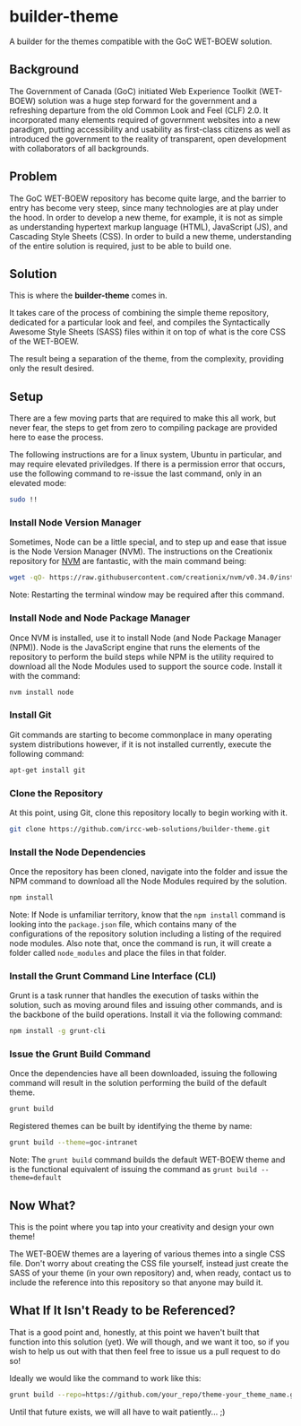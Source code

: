 # builder-theme
A builder for the themes compatible with the GoC WET-BOEW solution.

## Background
The Government of Canada (GoC) initiated Web Experience Toolkit (WET-BOEW) solution was a huge step forward for the government and a refreshing departure from the old Common Look and Feel (CLF) 2.0.  It incorporated many elements required of government websites into a new paradigm, putting accessibility and usability as first-class citizens as well as introduced the government to the reality of transparent, open development with collaborators of all backgrounds.

## Problem
The GoC WET-BOEW repository has become quite large, and the barrier to entry has become very steep, since many technologies are at play under the hood.  In order to develop a new theme, for example, it is not as simple as understanding hypertext markup language (HTML), JavaScript (JS), and Cascading Style Sheets (CSS).  In order to build a new theme, understanding of the entire solution is required, just to be able to build one.

## Solution
This is where the **builder-theme** comes in.

It takes care of the process of combining the simple theme repository, dedicated for a particular look and feel, and compiles the Syntactically Awesome Style Sheets (SASS) files within it on top of what is the core CSS of the WET-BOEW.

The result being a separation of the theme, from the complexity, providing only the result desired.

## Setup
There are a few moving parts that are required to make this all work, but never fear, the steps to get from zero to compiling package are provided here to ease the process.

The following instructions are for a linux system, Ubuntu in particular, and may require elevated priviledges.  If there is a permission error that occurs, use the following command to re-issue the last command, only in an elevated mode:

```bash
sudo !!
```

### Install Node Version Manager
Sometimes, Node can be a little special, and to step up and ease that issue is the Node Version Manager (NVM).  The instructions on the Creationix repository for [NVM](https://github.com/creationix/nvm) are fantastic, with the main command being:

```bash
wget -qO- https://raw.githubusercontent.com/creationix/nvm/v0.34.0/install.sh | bash
```

Note: Restarting the terminal window may be required after this command.

### Install Node and Node Package Manager
Once NVM is installed, use it to install Node (and Node Package Manager (NPM)).  Node is the JavaScript engine that runs the elements of the repository to perform the build steps while NPM is the utility required to download all the Node Modules used to support the source code.  Install it with the command:

```bash
nvm install node
```

### Install Git
Git commands are starting to become commonplace in many operating system distributions however, if it is not installed currently, execute the following command: 

```bash
apt-get install git
```

### Clone the Repository
At this point, using Git, clone this repository locally to begin working with it.

```bash
git clone https://github.com/ircc-web-solutions/builder-theme.git
```

### Install the Node Dependencies
Once the repository has been cloned, navigate into the folder and issue the NPM command to download all the Node Modules required by the solution.

```bash
npm install
```

Note: If Node is unfamiliar territory, know that the `npm install` command is looking into the `package.json` file, which contains many of the configurations of the repository solution including a listing of the required node modules.  Also note that, once the command is run, it will create a folder called `node_modules` and place the files in that folder.

### Install the Grunt Command Line Interface (CLI)
Grunt is a task runner that handles the execution of tasks within the solution, such as moving around files and issuing other commands, and is the backbone of the build operations.  Install it via the following command:

```bash
npm install -g grunt-cli
```

### Issue the Grunt Build Command
Once the dependencies have all been downloaded, issuing the following command will result in the solution performing the build of the default theme.

```bash
grunt build
```

Registered themes can be built by identifying the theme by name:

```bash
grunt build --theme=goc-intranet
```

Note: The `grunt build` command builds the default WET-BOEW theme and is the functional equivalent of issuing the command as `grunt build --theme=default`

## Now What?
This is the point where you tap into your creativity and design your own theme!

The WET-BOEW themes are a layering of various themes into a single CSS file.  Don't worry about creating the CSS file yourself, instead just create the SASS of your theme (in your own repository) and, when ready, contact us to include the reference into this repository so that anyone may build it.

## What If It Isn't Ready to be Referenced?
That is a good point and, honestly, at this point we haven't built that function into this solution (yet).  We will though, and we want it too, so if you wish to help us out with that then feel free to issue us a pull request to do so!

Ideally we would like the command to work like this:

```bash
grunt build --repo=https://github.com/your_repo/theme-your_theme_name.git
```

Until that future exists, we will all have to wait patiently...  ;)
